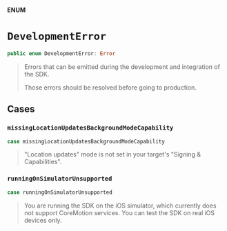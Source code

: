 **ENUM**

# `DevelopmentError`

```swift
public enum DevelopmentError: Error
```

> Errors that can be emitted during the development and integration of the
> SDK.
>
> Those errors should be resolved before going to production.

## Cases
### `missingLocationUpdatesBackgroundModeCapability`

```swift
case missingLocationUpdatesBackgroundModeCapability
```

> "Location updates" mode is not set in your target's "Signing &
> Capabilities".

### `runningOnSimulatorUnsupported`

```swift
case runningOnSimulatorUnsupported
```

> You are running the SDK on the iOS simulator, which currently does not
> support CoreMotion services. You can test the SDK on real iOS devices
> only.
